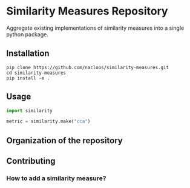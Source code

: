 # Similarity Measures Repository

Aggregate existing implementations of similarity measures into a single python package.

## Installation

 ```
 pip clone https://github.com/nacloos/similarity-measures.git
 cd similarity-measures
 pip install -e .
 ```

## Usage

```python
import similarity

metric = similarity.make("cca")
```

## Organization of the repository

## Contributing
### How to add a similarity measure?

